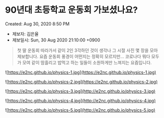 # 90년대 초등학교 운동회 가보셨나요?

Created: Aug 30, 2020 8:50 PM

- 제보자: 김은율
- 제보일시: Sun, 30 Aug 2020 21:10:00 +0900

> 첫 딸 운동회 따라가서 같이 2인 3각하던 것이 생각나 그 시절 사진 몇 장을 모아 제보합니다. 요즘 운동회 풍경이 어떤지는 정확히 모르지만... 코로나다 뭐다 모두가 모여 같이 땀흘리고 밥먹고 하는 일들이 소원하게만 느껴지는 요즘입니다.

![https://e2nc.github.io/physics-1.jpg](https://e2nc.github.io/physics-1.jpg)

![https://e2nc.github.io/physics-2.jpg](https://e2nc.github.io/physics-2.jpg)

![https://e2nc.github.io/physics-3.jpg](http://e2nc.github.io/physics-3.jpg)

![https://e2nc.github.io/physics-4.jpg](http://e2nc.github.io/physics-4.jpg)

![https://e2nc.github.io/physics-5.jpg](http://e2nc.github.io/physics-5.jpg)